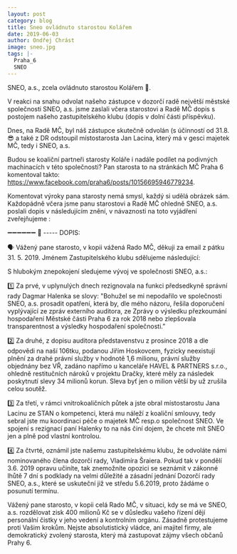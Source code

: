 ```yaml
---
layout: post
category: blog
title: Sneo ovládnuto starostou Kolářem
date: 2019-06-03
author: Ondřej Chrást
image: sneo.jpg
tags: |-
  Praha_6	
  SNEO	 
---
```

SNEO, a.s., zcela ovládnuto starostou Kolářem 👑. 

V reakci na snahu odvolat našeho zástupce v dozorčí radě největší městské společnosti SNEO, a.s. jsme zaslali včera starostovi a Radě MČ dopis s postojem našeho zastupitelského klubu (dopis v dolní části příspěvku). 

Dnes, na Radě MČ, byl náš zástupce skutečně odvolán (s účinností od 31.8. 😎 a také z DR odstoupil místostarosta Jan Lacina, který má v gesci majetek MČ, tedy i SNEO, a.s. 

Budou se koaliční partneři starosty Koláře i nadále podílet na podivných machinacích v této společnosti? Pan starosta to na stránkách MČ Praha 6 komentoval takto: https://www.facebook.com/praha6/posts/10156695946779234. 

Komentovat výroky pana starosty nemá smysl, každý si udělá obrázek sám. Každopádně včera jsme panu starostovi a Radě MČ ohledně SNEO, a.s. poslali dopis v následujícím znění, v návaznosti na toto vyjádření zveřejňujeme :

➖➖➖➖➖➖ 📩 ----- DOPIS: 

🗣 Vážený pane starosto,
v kopii vážená Rado MČ, děkuji za email z pátku 31. 5. 2019. Jménem Zastupitelského klubu sdělujeme následující:

S hlubokým znepokojení sledujeme vývoj ve společnosti SNEO, a.s.:

1️⃣ Za prvé,
v uplynulých dnech rezignovala na funkci předsedkyně správní rady Dagmar Halenka se slovy: "Bohužel se mi nepodařilo ve společnosti SNEO, a.s. prosadit opatření, která by, dle mého názoru, řešila doporučení vyplývající ze zpráv externího auditora, ze Zprávy o výsledku přezkoumání hospodaření Městské části Praha 6 za rok 2018 nebo zlepšovala transparentnost a výsledky hospodaření společnosti.”

2️⃣ Za druhé, 
z dopisu auditora představenstvu z prosince 2018 a dle odpovědi na naší 106tku, podanou Jiřím Hoskovcem, fyzicky neexistují plnění za drahé právní služby v hodnotě 1,6 milionu, právní služby objednány bez VŘ, zadáno napřímo u kanceláře HAVEL & PARTNERS s.r.o., ohledně restitučních nároků v projektu Dračky, které měly za následek poskytnutí slevy 34 milionů korun. Sleva byť jen o milion větší by už zrušila celou soutěž. 

3️⃣ Za třetí, 
v rámci vnitrokoaličních půtek a jste obral místostarostu Jana Lacinu ze STAN o kompetenci, která mu náleží z koaliční smlouvy, tedy sebral jste mu koordinaci péče o majetek MČ resp.o společnost SNEO. Ve spojení s rezignací paní Halenky to na nás činí dojem, že chcete mít SNEO jen a plně pod vlastní kontrolou. 

4️⃣ Za čtvrté, 
oznámil jste našemu zastupitelskému klubu, že odvoláte námi nominovaného člena dozorčí rady, Vladimíra Šraiera. Pokud tak v pondělí 3.6. 2019 opravu učiníte, tak znemožníte opozici se seznámit v zákonné lhůtě 7 dní s podklady na velmi důležité a zásadní jednání Dozorčí rady SNEO, a.s., které se uskuteční již ve středu 5.6.2019, proto žádáme o posunutí termínu. 

Vážený pane starosto, v kopii celá Rado MČ,
v situaci, kdy se má ve SNEO, a.s. rozdělovat zisk 400 milionů Kč se v důsledku vašeho řízení dějí personální čistky v jeho vedení a kontrolním orgánu. Zásadně protestujeme proti Vašim krokům. Nejste absolutistický vládce, ani majitel firmy, ale demokratický zvolený starosta, který má zastupovat zájmy všech občanů Prahy 6.
